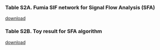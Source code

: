 ### Table S2A. Fumia SIF network for Signal Flow Analysis (SFA)
[download](http://gofile.me/3gpVt/5xXgg2JKH)

### Table S2B. Toy result for SFA algorithm
[download](http://gofile.me/3gpVt/5KX3JNrZe)
